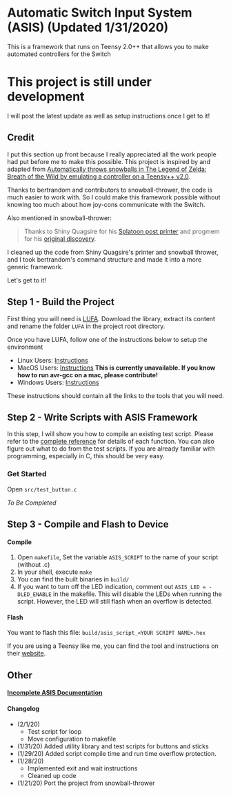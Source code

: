 # Automatic Switch Input System (ASIS) (Updated 1/31/2020)

This is a framework that runs on Teensy 2.0++ that allows you to make automated controllers for the Switch

# This project is still under development

I will post the latest update as well as setup instructions once I get to it!

## Credit 
I put this section up front because I really appreciated all the work people had put before me to make this possible. This project is inspired by and adapted from [Automatically throws snowballs in The Legend of Zelda: Breath of the Wild by emulating a controller on a Teensy++ v2.0](https://github.com/bertrandom/snowball-thrower). 

Thanks to bertrandom and contributors to snowball-thrower, the code is much easier to work with. So I could make this framework possible without knowing too much about how joy-cons communicate with the Switch.

Also mentioned in snowball-thrower: 
>Thanks to Shiny Quagsire for his [Splatoon post printer](https://github.com/shinyquagsire23/Switch-Fightstick) and progmem for his [original discovery](https://github.com/progmem/Switch-Fightstick).

I cleaned up the code from Shiny Quagsire's printer and snowball thrower, and I took bertrandom's command structure and made it into a more generic framework.

Let's get to it!

## Step 1 - Build the Project
First thing you will need is [LUFA](http://www.lufa-lib.org). Download the library, extract its content and rename the folder `LUFA` in the project root directory. 

Once you have LUFA, follow one of the instructions below to setup the environment
 - Linux Users: [Instructions](doc/Step1-Setup-Linux.md)
 - MacOS Users: [Instructions](doc/Step1-Setup-MacOS.md) **This is currently unavailable. If you know how to run avr-gcc on a mac, please contribute!**
 - Windows Users: [Instructions](doc/Step1-Setup-Windows.md)
 
These instructions should contain all the links to the tools that you will need.

## Step 2 - Write Scripts with ASIS Framework
In this step, I will show you how to compile an existing test script. Please refer to the [complete reference](/doc/ASIS-Complete-Documentation.md) for details of each function. You can also figure out what to do from the test scripts. If you are already familiar with programming, especially in C, this should be very easy.

### Get Started
Open `src/test_button.c`

*To Be Completed*

## Step 3 - Compile and Flash to Device

#### Compile 
1. Open `makefile`, Set the variable `ASIS_SCRIPT` to the name of your script (without .c)
2. In your shell, execute `make`
3. You can find the built binaries in `build/`
4. If you want to turn off the LED indication, comment out `ASIS_LED = -DLED_ENABLE` in the makefile. This will disable the LEDs when running the script. However, the LED will still flash when an overflow is detected.

#### Flash

You want to flash this file: `build/asis_script_<YOUR SCRIPT NAME>.hex`

If you are using a Teensy like me, you can find the tool and instructions on their [website](https://www.pjrc.com/teensy/loader.html). 

## Other

#### [Incomplete ASIS Documentation](/doc/ASIS-Complete-Documentation.md)

#### Changelog

 - (2/1/20)  
   - Test script for loop
   - Move configuration to makefile
 - (1/31/20) Added utility library and test scripts for buttons and sticks
 - (1/29/20) Added script compile time and run time overflow protection.
 - (1/28/20) 
   - Implemented exit and wait instructions
   - Cleaned up code
 - (1/21/20) Port the project from snowball-thrower


